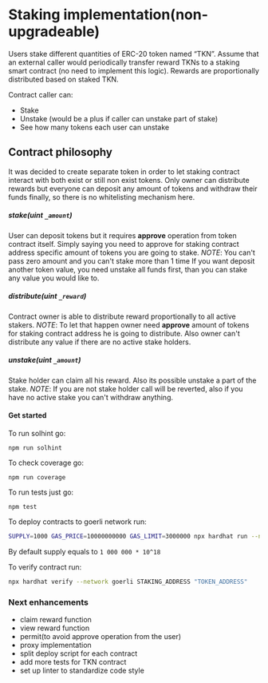 # Staking implementation(non-upgradeable)

Users stake different quantities of ERC-20 token named “TKN”. Assume that an external caller would periodically transfer reward TKNs to a staking smart contract (no need to implement this logic). Rewards are proportionally distributed based on staked TKN.

Contract caller can:
- Stake
- Unstake (would be a plus if caller can unstake part of stake)
- See how many tokens each user can unstake

## Contract philosophy
It was decided to create separate token in order to let staking contract interact with both exist or still non exist tokens. Only owner can distribute rewards but everyone can deposit any amount of tokens and withdraw their funds finally, so there is no whitelisting mechanism here.

##### **stake**(uint `_amount`)
User can deposit tokens but it requires **approve** operation from token contract itself. Simply saying you need to approve for staking contract address specific amount of tokens you are going to stake.
*NOTE*: You can't pass zero amount and you can't stake more than 1 time
If you want deposit another token value, you need unstake all funds first, than you can stake any value you would like to.

##### **distribute**(uint `_reward`)
Contract owner is able to distribute reward proportionally to all active stakers.
*NOTE*: To let that happen owner need **approve** amount of tokens for staking contract address he is going to distribute. Also owner can't distribute any value if there are no active stake holders.

##### **unstake**(uint `_amount`)
Stake holder can claim all his reward. Also its possible unstake a part of the stake.
*NOTE*: If you are not stake holder call will be reverted, also if you have no active stake you can't withdraw anything.

#### Get started
To run solhint go:
```shell
npm run solhint
```

To check coverage go:
```shell
npm run coverage
```

To run tests just go:
```shell
npm test
```

To deploy contracts to goerli network run:
```sh
SUPPLY=1000 GAS_PRICE=10000000000 GAS_LIMIT=3000000 npx hardhat run --network goerli scripts/deploy.js
```
By default supply equals to `1 000 000 * 10^18`

To verify contract run:
```sh
npx hardhat verify --network goerli STAKING_ADDRESS "TOKEN_ADDRESS"
```

### Next enhancements
* claim reward function
* view reward function
* permit(to avoid approve operation from the user)
* proxy implementation
* split deploy script for each contract
* add more tests for TKN contract
* set up linter to standardize code style
